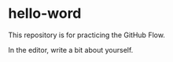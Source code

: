 # hello-word
This repository is for practicing the GitHub Flow.

In the editor, write a bit about yourself.
